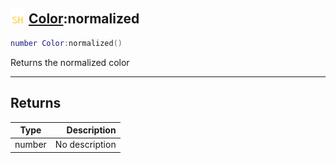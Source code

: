 ## <img src="../../.gitbook/assets/shared.png" width="24" height=24 /> [Color](https://iaswiki.rawr.dev/readme/color):normalized

```lua
number Color:normalized()
```

Returns the normalized color

------
## Returns

| Type   | Description |
| ------ | ----------: |
| number | No description |

